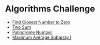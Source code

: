# Algorithms Challenge

- [Find Closest Number to Zero](/Linear%20Scan/findClosestNumberToZero.js)
- [Two Sum](/Hash%20Map/twoSum.js)
- [Palindrome Number](/Two%20Pointers/isPalindromeNumber.js)
- [Maximum Average Subarray I](/Sliding%20Window%20Pattern/findMaxAverage.js)
